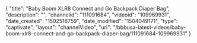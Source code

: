 {
    "title": "Baby Boom XLR8 Connect and Go Backpack Diaper Bag",
    "description": "",
    "channelid": "111091684",
    "videoid": "109969931",
    "date_created": "1502518759",
    "date_modified": "1504049171",
    "type": "captivate",
    "layout": "channelVideo",
    "url": "\/bbbusa-latest-videos\/baby-boom-xlr8-connect-and-go-backpack-diaper-bag\/111091684-109969931"
}